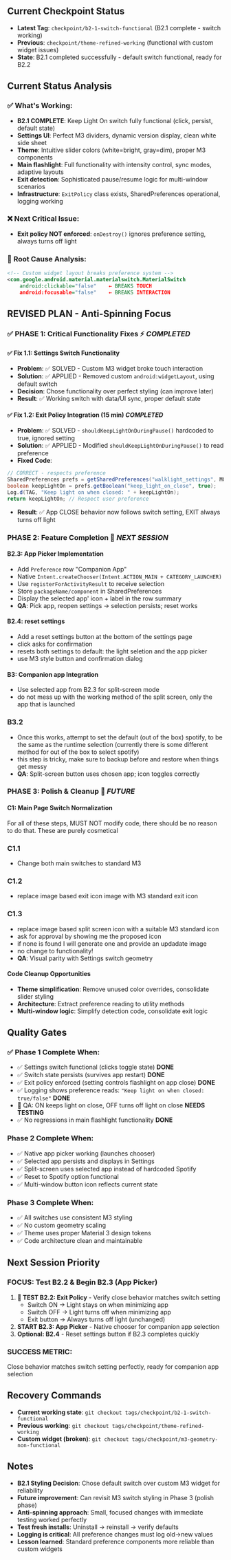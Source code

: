 ## Current Checkpoint Status

- **Latest Tag**: `checkpoint/b2-1-switch-functional` (B2.1 complete - switch working)
- **Previous**: `checkpoint/theme-refined-working` (functional with custom widget issues)
- **State**: B2.1 completed successfully - default switch functional, ready for B2.2

## Current Status Analysis

### ✅ **What's Working:**
- **B2.1 COMPLETE**: Keep Light On switch fully functional (click, persist, default state)
- **Settings UI**: Perfect M3 dividers, dynamic version display, clean white side sheet
- **Theme**: Intuitive slider colors (white=bright, gray=dim), proper M3 components
- **Main flashlight**: Full functionality with intensity control, sync modes, adaptive layouts
- **Exit detection**: Sophisticated pause/resume logic for multi-window scenarios
- **Infrastructure**: `ExitPolicy` class exists, SharedPreferences operational, logging working

### ❌ **Next Critical Issue:**
- **Exit policy NOT enforced**: `onDestroy()` ignores preference setting, always turns off light

### 🎯 **Root Cause Analysis:**
```xml
<!-- Custom widget layout breaks preference system -->
<com.google.android.material.materialswitch.MaterialSwitch
    android:clickable="false"    ← BREAKS TOUCH  
    android:focusable="false"    ← BREAKS INTERACTION
```

## REVISED PLAN - Anti-Spinning Focus

### ✅ **PHASE 1: Critical Functionality Fixes** ⚡ *COMPLETED*

#### **✅ Fix 1.1: Settings Switch Functionality** 
- **Problem**: ✅ SOLVED - Custom M3 widget broke touch interaction
- **Solution**: ✅ APPLIED - Removed custom `android:widgetLayout`, using default switch
- **Decision**: Chose functionality over perfect styling (can improve later)
- **Result**: ✅ Working switch with data/UI sync, proper default state

#### **✅ Fix 1.2: Exit Policy Integration (15 min)** *COMPLETED*
- **Problem**: ✅ SOLVED - `shouldKeepLightOnDuringPause()` hardcoded to true, ignored setting
- **Solution**: ✅ APPLIED - Modified `shouldKeepLightOnDuringPause()` to read preference
- **Fixed Code**:
```java
// CORRECT - respects preference  
SharedPreferences prefs = getSharedPreferences("walklight_settings", MODE_PRIVATE);
boolean keepLightOn = prefs.getBoolean("keep_light_on_close", true);
Log.d(TAG, "Keep light on when closed: " + keepLightOn);
return keepLightOn; // Respect user preference
```
- **Result**: ✅ App CLOSE behavior now follows switch setting, EXIT always turns off light

### **PHASE 2: Feature Completion** 📱 *NEXT SESSION*

#### **B2.3: App Picker Implementation**
- Add `Preference` row "Companion App"
- Native `Intent.createChooser(Intent.ACTION_MAIN + CATEGORY_LAUNCHER)`
- Use `registerForActivityResult` to receive selection
- Store `packageName/component` in SharedPreferences  
- Display the selected app' icon + label in the row summary
- **QA**: Pick app, reopen settings → selection persists; reset works

#### **B2.4: reset settings**
- Add a reset settings button at the bottom of the settings page
- click asks for confirmation
- resets both settings to default: the light seletion and the app picker
- use M3 style button and confirmation dialog

#### **B3: Companion app Integration** 
- Use selected app from B2.3 for split-screen mode
- do not mess up with the working method of the split screen, only the app that is launched
### B3.2
- Once this works, attempt to set the default (out of the box) spotify, to be the same as the runtime selection (currently there is some different method for out of the box to select spotify)
- this step is tricky, make sure to backup before and restore when things get messy
- **QA**: Split-screen button uses chosen app; icon toggles correctly

### **PHASE 3: Polish & Cleanup** 🎨 *FUTURE*

#### **C1: Main Page Switch Normalization**
For all of these steps, MUST NOT modify code, there should be no reason to do that. These are purely cosmetical
### C1.1
- Change both main switches to standard M3
### C1.2
- replace image based exit icon image with M3 standard exit icon
### C1.3
- replace image based split screen icon with  a suitable M3 standard icon
- ask for approval by showing me the proposed icon
- if none is found I will generate one and provide an updadate image
- no change to functionality!
- **QA**: Visual parity with Settings switch geometry

#### **Code Cleanup Opportunities**
- **Theme simplification**: Remove unused color overrides, consolidate slider styling
- **Architecture**: Extract preference reading to utility methods
- **Multi-window logic**: Simplify detection code, consolidate exit logic

## Quality Gates

### ✅ **Phase 1 Complete When:**
- ✅ Settings switch functional (clicks toggle state) **DONE**
- ✅ Switch state persists (survives app restart) **DONE**  
- ✅ Exit policy enforced (setting controls flashlight on app close) **DONE**
- ✅ Logging shows preference reads: `"Keep light on when closed: true/false"` **DONE**
- 🧪 QA: ON keeps light on close, OFF turns off light on close **NEEDS TESTING**
- ✅ No regressions in main flashlight functionality **DONE**

### **Phase 2 Complete When:**
- ✅ Native app picker working (launches chooser)
- ✅ Selected app persists and displays in Settings
- ✅ Split-screen uses selected app instead of hardcoded Spotify
- ✅ Reset to Spotify option functional
- ✅ Multi-window button icon reflects current state

### **Phase 3 Complete When:**
- ✅ All switches use consistent M3 styling
- ✅ No custom geometry scaling
- ✅ Theme uses proper Material 3 design tokens
- ✅ Code architecture clean and maintainable

## Next Session Priority

### **FOCUS: Test B2.2 & Begin B2.3 (App Picker)**
1. **🧪 TEST B2.2: Exit Policy** - Verify close behavior matches switch setting
   - Switch ON → Light stays on when minimizing app
   - Switch OFF → Light turns off when minimizing app  
   - Exit button → Always turns off light (unchanged)
2. **START B2.3: App Picker** - Native chooser for companion app selection
3. **Optional: B2.4** - Reset settings button if B2.3 completes quickly

### **SUCCESS METRIC:** 
Close behavior matches switch setting perfectly, ready for companion app selection

## Recovery Commands

- **Current working state**: `git checkout tags/checkpoint/b2-1-switch-functional`
- **Previous working**: `git checkout tags/checkpoint/theme-refined-working`
- **Custom widget (broken)**: `git checkout tags/checkpoint/m3-geometry-non-functional`

## Notes

- **B2.1 Styling Decision**: Chose default switch over custom M3 widget for reliability
- **Future improvement**: Can revisit M3 switch styling in Phase 3 (polish phase)
- **Anti-spinning approach**: Small, focused changes with immediate testing worked perfectly
- **Test fresh installs**: Uninstall → reinstall → verify defaults
- **Logging is critical**: All preference changes must log old→new values
- **Lesson learned**: Standard preference components more reliable than custom widgets